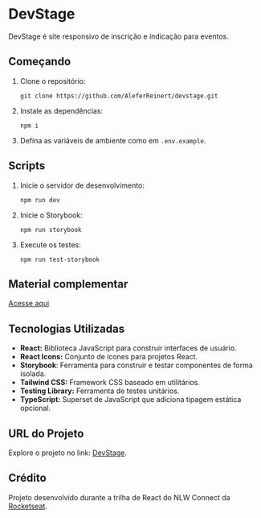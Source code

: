 # DevStage

DevStage é site responsivo de inscrição e indicação para eventos.

## Começando

1. Clone o repositório:

   ```
   git clone https://github.com/AleferReinert/devstage.git
   ```

2. Instale as dependências:

   ```
   npm i
   ```

3. Defina as variáveis de ambiente como em `.env.example`.

## Scripts

1. Inicie o servidor de desenvolvimento:

   ```
   npm run dev
   ```

2. Inicie o Storybook:

   ```
   npm run storybook
   ```

3. Execute os testes:

   ```
   npm run test-storybook
   ```

## Material complementar

[Acesse aqui](https://efficient-sloth-d85.notion.site/NLW-Connect-337b47bcef1640fc9a536f66dd45d8f1)

## Tecnologias Utilizadas

- **React:** Biblioteca JavaScript para construir interfaces de usuário.
- **React Icons:** Conjunto de ícones para projetos React.
- **Storybook**: Ferramenta para construir e testar componentes de forma isolada.
- **Tailwind CSS:** Framework CSS baseado em utilitários.
- **Testing Library:** Ferramenta de testes unitários.
- **TypeScript:** Superset de JavaScript que adiciona tipagem estática opcional.

## URL do Projeto

Explore o projeto no link: [DevStage](https://devstage-nlw-connect.vercel.app).

## Crédito

Projeto desenvolvido durante a trilha de React do NLW Connect da [Rocketseat](https://github.com/Rocketseat).

